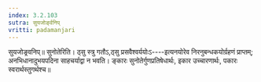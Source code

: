 ```yaml
---
index: 3.2.103
sutra: सुयजोर्ङ्वनिप्‌
vritti: padamanjari
---
```


 सुयजोङ्र्वनिप्॥ सुनोतेरिति। ठ्सु स्त्रु गतौऽ,ठ्सु प्रसवैश्वर्ययोःऽ----इत्यनयोरेव निरनुबन्धकयोर्ग्रहणं प्राप्तम्; अनभिधानादुभयपदिना साहचर्याद्वा न भवति। ङ्कारः सुनोतेर्गुणप्रतिषेधार्थः, इकार उच्चारणार्थः, पकारः स्वरार्थस्तुगर्थश्च॥